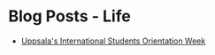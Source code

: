 # Blog Posts - Life

- [Uppsala's International Students Orientation Week](2017-08-28/2017-08-28-orientation-week.md)

